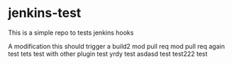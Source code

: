 # jenkins-test
This is a simple repo to tests jenkins hooks

A modification this should trigger a build2
mod pull req
mod pull req again
test
tets
test with other plugin
test
yrdy
test
asdasd
test
test222
test
